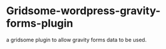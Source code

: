 # Gridsome-wordpress-gravity-forms-plugin
a gridsome plugin to allow gravity forms data to be used. 
